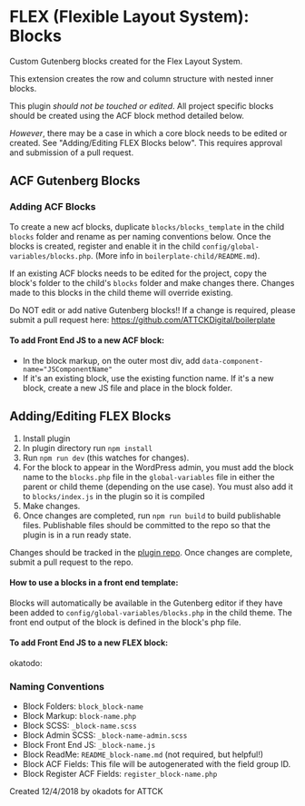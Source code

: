 # FLEX (Flexible Layout System): Blocks

Custom Gutenberg blocks created for the Flex Layout System.  

This extension creates the row and column structure with nested inner blocks. 

This plugin *should not be touched or edited*.  All project specific blocks should be created using the ACF block method detailed below. 

*However*, there may be a case in which a core block needs to be edited or created.  See "Adding/Editing FLEX Blocks below".  This requires approval and submission of a pull request.

## ACF Gutenberg Blocks

### Adding ACF Blocks
To create a new acf blocks, duplicate `blocks/blocks_template` in the child `blocks` folder and rename as per naming conventions below. Once the blocks is created, register and enable it in the child `config/global-variables/blocks.php`. (More info in `boilerplate-child/README.md`).

If an existing ACF blocks needs to be edited for the project, copy the block's folder to the child's `blocks` folder and make changes there. Changes made to this blocks in the child theme will override existing. 

Do NOT edit or add native Gutenberg blocks!! If a change is required, please submit a pull request here: https://github.com/ATTCKDigital/boilerplate


#### To add Front End JS to a new ACF block:
- In the block markup, on the outer most div, add `data-component-name="JSComponentName"`
- If it's an existing block, use the existing function name.  If it's a new block, create a new JS file and place in the block folder. 


## Adding/Editing FLEX Blocks

1. Install plugin
2. In plugin directory run `npm install`
3. Run `npm run dev` (this watches for changes).
4. For the block to appear in the WordPress admin, you must add the block name to the `blocks.php` file in the `global-variables` file in either the parent or child theme (depending on the use case). You must also add it to `blocks/index.js` in the plugin so it is compiled
5. Make changes.
6. Once changes are completed, run `npm run build` to build publishable files.  Publishable files should be committed to the repo so that the plugin is in a run ready state.

Changes should be tracked in the [plugin repo](https://github.com/ATTCKDigital/boilerplate).  Once changes are complete, submit a pull request to the repo.

#### How to use a blocks in a front end template:
Blocks will automatically be available in the Gutenberg editor if they have been added to `config/global-variables/blocks.php` in the child theme.  The front end output of the block is defined in the block's php file.


#### To add Front End JS to a new FLEX block:
okatodo:  

### Naming Conventions
- Block Folders: `block_block-name`
- Block Markup: `block-name.php`
- Block SCSS: `_block-name.scss`
- Block Admin SCSS: `_block-name-admin.scss`
- Block Front End JS: `_block-name.js`
- Block ReadMe: `README_block-name.md` (not required, but helpful!)
- Block ACF Fields: This file will be autogenerated with the field group ID.
- Block Register ACF Fields: `register_block-name.php`

Created 12/4/2018 by okadots for ATTCK

